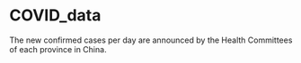 # COVID_data
The new confirmed cases per day  are announced  by the Health Committees of each  province in China.
